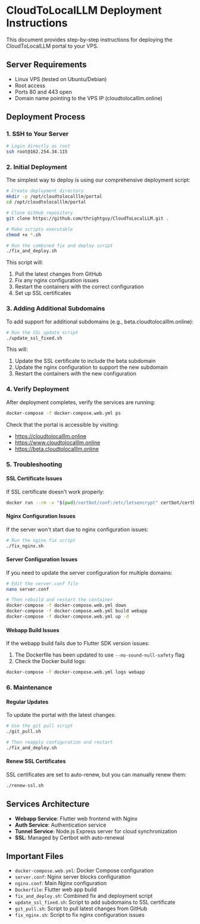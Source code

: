 # CloudToLocalLLM Deployment Instructions

This document provides step-by-step instructions for deploying the CloudToLocalLLM portal to your VPS.

## Server Requirements
- Linux VPS (tested on Ubuntu/Debian)
- Root access
- Ports 80 and 443 open
- Domain name pointing to the VPS IP (cloudtolocalllm.online)

## Deployment Process

### 1. SSH to Your Server
```bash
# Login directly as root
ssh root@162.254.34.115
```

### 2. Initial Deployment

The simplest way to deploy is using our comprehensive deployment script:

```bash
# Create deployment directory
mkdir -p /opt/cloudtolocalllm/portal
cd /opt/cloudtolocalllm/portal

# Clone GitHub repository
git clone https://github.com/thrightguy/CloudToLocalLLM.git .

# Make scripts executable
chmod +x *.sh

# Run the combined fix and deploy script
./fix_and_deploy.sh
```

This script will:
1. Pull the latest changes from GitHub
2. Fix any nginx configuration issues
3. Restart the containers with the correct configuration
4. Set up SSL certificates

### 3. Adding Additional Subdomains

To add support for additional subdomains (e.g., beta.cloudtolocalllm.online):

```bash
# Run the SSL update script
./update_ssl_fixed.sh
```

This will:
1. Update the SSL certificate to include the beta subdomain
2. Update the nginx configuration to support the new subdomain
3. Restart the containers with the new configuration

### 4. Verify Deployment

After deployment completes, verify the services are running:

```bash
docker-compose -f docker-compose.web.yml ps
```

Check that the portal is accessible by visiting:
- https://cloudtolocalllm.online
- https://www.cloudtolocalllm.online
- https://beta.cloudtolocalllm.online

### 5. Troubleshooting

#### SSL Certificate Issues
If SSL certificate doesn't work properly:
```bash
docker run --rm -v "$(pwd)/certbot/conf:/etc/letsencrypt" certbot/certbot certificates
```

#### Nginx Configuration Issues
If the server won't start due to nginx configuration issues:
```bash
# Run the nginx fix script
./fix_nginx.sh
```

#### Server Configuration Issues
If you need to update the server configuration for multiple domains:
```bash
# Edit the server.conf file
nano server.conf

# Then rebuild and restart the container
docker-compose -f docker-compose.web.yml down
docker-compose -f docker-compose.web.yml build webapp
docker-compose -f docker-compose.web.yml up -d
```

#### Webapp Build Issues
If the webapp build fails due to Flutter SDK version issues:
1. The Dockerfile has been updated to use `--no-sound-null-safety` flag
2. Check the Docker build logs:
```bash
docker-compose -f docker-compose.web.yml logs webapp
```

### 6. Maintenance

#### Regular Updates
To update the portal with the latest changes:
```bash
# Use the git pull script
./git_pull.sh

# Then reapply configuration and restart
./fix_and_deploy.sh
```

#### Renew SSL Certificates
SSL certificates are set to auto-renew, but you can manually renew them:
```bash
./renew-ssl.sh
```

## Services Architecture

- **Webapp Service**: Flutter web frontend with Nginx
- **Auth Service**: Authentication service
- **Tunnel Service**: Node.js Express server for cloud synchronization
- **SSL**: Managed by Certbot with auto-renewal

## Important Files

- `docker-compose.web.yml`: Docker Compose configuration
- `server.conf`: Nginx server blocks configuration
- `nginx.conf`: Main Nginx configuration
- `Dockerfile`: Flutter web app build
- `fix_and_deploy.sh`: Combined fix and deployment script
- `update_ssl_fixed.sh`: Script to add subdomains to SSL certificate
- `git_pull.sh`: Script to pull latest changes from GitHub
- `fix_nginx.sh`: Script to fix nginx configuration issues 